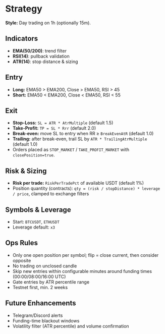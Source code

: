 # Strategy

**Style:** Day trading on 1h (optionally 15m).

## Indicators
- **EMA(50/200)**: trend filter
- **RSI(14)**: pullback validation
- **ATR(14)**: stop distance & sizing

## Entry
- **Long:** EMA50 > EMA200, Close > EMA50, RSI > 45
- **Short:** EMA50 < EMA200, Close < EMA50, RSI < 55

## Exit
- **Stop-Loss:** `SL = ATR * AtrMultiple` (default 1.5)
- **Take-Profit:** `TP = SL * Rrr` (default 2.0)
- **Break-even:** move SL to entry when RR ≥ `BreakEvenAtR` (default 1.0)
- **Trailing:** after break-even, trail SL by `ATR * TrailingAtrMultiple` (default 1.0)
- Orders placed as `STOP_MARKET` / `TAKE_PROFIT_MARKET` with `closePosition=true`.

## Risk & Sizing
- **Risk per trade:** `RiskPerTradePct` of available USDT (default 1%)
- Position quantity (contracts): `qty = (risk / stopDistance) * leverage / price`, clamped to exchange filters

## Symbols & Leverage
- Start: `BTCUSDT`, `ETHUSDT`
- Leverage default: `x3`

## Ops Rules
- Only one open position per symbol; flip = close current, then consider opposite
- No trading on unclosed candle
- Skip new entries within configurable minutes around funding times (00:00/08:00/16:00 UTC)
- Gate entries by ATR percentile range
- Testnet first, min. 2 weeks

## Future Enhancements
- Telegram/Discord alerts
- Funding-time blackout windows
- Volatility filter (ATR percentile) and volume confirmation
